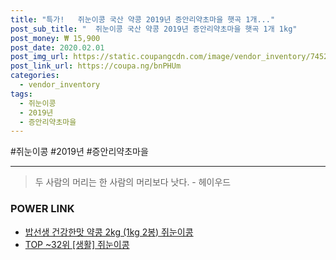 ```yaml
--- 
title: "특가!   쥐눈이콩 국산 약콩 2019년 증안리약초마을 햇곡 1개..." 
post_sub_title: "  쥐눈이콩 국산 약콩 2019년 증안리약초마을 햇곡 1개 1kg" 
post_money: ₩ 15,900 
post_date: 2020.02.01 
post_img_url: https://static.coupangcdn.com/image/vendor_inventory/7452/ed5ab171d6bf3bcd2e6c2130df69962b6409a7140b6e0176b7a47c30ba1a.jpg 
post_link_url: https://coupa.ng/bnPHUm 
categories: 
  - vendor_inventory 
tags: 
  - 쥐눈이콩 
  - 2019년 
  - 증안리약초마을 
--- 
```

  #쥐눈이콩 #2019년 #증안리약초마을 
<hr> 

> 두 사람의 머리는 한 사람의 머리보다 낫다. - 헤이우드 


### POWER LINK

* <a href="https://blog.naver.com/fasyy4321/221792593633" target="_blank">밥선생 건강한맛 약콩 2kg (1kg 2봉) 쥐눈이콩</a>
* <a href="https://blog.naver.com/an0733/221792145583" target="_blank"> TOP ~32위 [생활] 쥐눈이콩</a>
